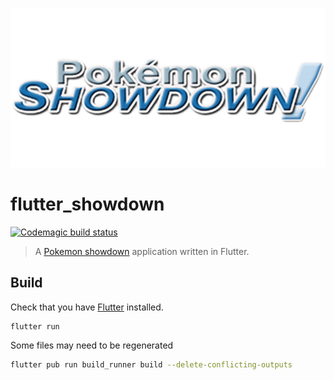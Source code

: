 ![Banner](assets/icons/showdown-title.png)

# flutter_showdown

[![Codemagic build status](https://api.codemagic.io/apps/5f805e26da6060b6f9aa21b9/5f85e7bfda606059e8fa3d76/status_badge.svg)](https://codemagic.io/apps/5f805e26da6060b6f9aa21b9/5f85e7bfda606059e8fa3d76/latest_build)

> A [Pokemon showdown](https://pokemonshowdown.com) application written in Flutter.

## Build

Check that you have [Flutter](https://flutter.dev/docs/get-started/install) installed.

```sh
flutter run
```

Some files may need to be regenerated

```sh
flutter pub run build_runner build --delete-conflicting-outputs
```
